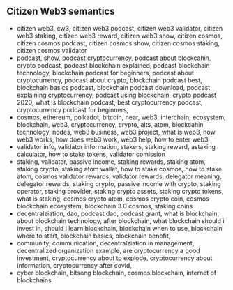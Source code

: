 ## Citizen Web3 semantics

- citizen web3, cw3, citizen web3 podcast, citizen web3 validator, citizen web3 staking, citizen web3 reward, citizen web3 show, citizen cosmos, citizen cosmos podcast, citizen cosmos show, citizen cosmos staking, citizen cosmos validator
- podcast, show, podcast cryptocurrency, podcast about blockcahin, crypto podcast, podcast blockchain explained, podcast blockchain technology, blockchain podcast for beginners, podcast about cryptocurrency, podcast about crypto, blockchain podcast best, blockchain basics podcast, blockchain podcast download, podcast explaining cryptocurrency, podcast using blockchain, crypto podcast 2020, what is blockchain podcast, best cryptocurrency podcast, cryptocurrency podcast for beginners, 
- cosmos, ethereum, polkadot, bitcoin, near, web3, interchain, ecosystem, blockchain, web3, cryptocurrency, crypto, alts, atom, blockcahin technology, nodes, web3 business, web3 project, what is web3, how web3 works, how does web3 work, web3 help, how to enter web3
- validator info, validator information, stakers, staking reward, astaking calculator, how to stake tokens, validator comission
- staking, validator, passive income, staking rewards, staking atom, staking crypto, staking atom wallet, how to stake cosmos, how to stake atom, cosmos validator rewards, validator rewards, delegator meaning, delegator rewards, staking crypto, passive income with crypto, staking operator, staking provider, staking crypto assets, staking crypto tokens, what is staking, cosmos crypto atom, cosmos crypto coin, cosmos blockchain ecosystem, blockchain 3.0 cosmos, staking coins 
- decentralziation, dao, podcast dao, podcast grant,  what is blockchain, about blockchain technology, after blockchain, what blockchain should i invest in, should i learn blockchain, blockchain when to use, blockchain where to start, blockchain basics, blockchain benefit, 
- community, communication, decentralziation in management, decentralized organization example, are cryptocurrency a good investment, cryptocurrency about to explode, cryptocurrency about information, cryptocurrency after covid,  
- cyber blockchain, bitsong blockchain, cosmos blockchain, internet of blockchains
